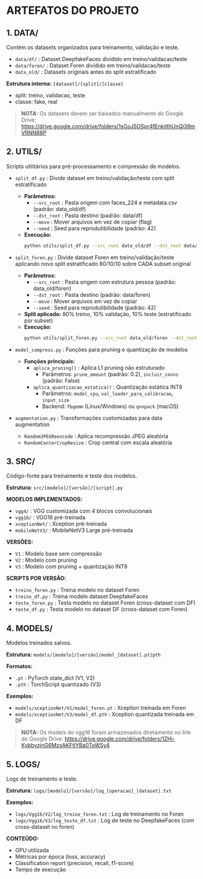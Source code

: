 # ARTEFATOS DO PROJETO

## 1. DATA/

Contém os datasets organizados para treinamento, validação e teste.

* `data/df/` : Dataset DeepfakeFaces dividido em treino/validacao/teste
* `data/foren/` : Dataset Foren dividido em treino/validacao/teste
* `data_old/` : Datasets originais antes do split estratificado

**Estrutura interna:** `[dataset]/[split]/[classe]`
* split: treino, validacao, teste
* classe: fake, real

> **NOTA:** Os datasets devem ser baixados manualmente do Google Drive:
> https://drive.google.com/drive/folders/1sGoJ5OSpr4fEnkiIthUnQj39mVRNN88P

## 2. UTILS/

Scripts utilitários para pré-processamento e compressão de modelos.

* `split_df.py` : Divide dataset em treino/validação/teste com split estratificado
    * **Parâmetros:**
        * `--src_root` : Pasta origem com faces\_224 e metadata.csv (padrão: data\_old/df)
        * `--dst_root` : Pasta destino (padrão: data/df)
        * `--move` : Mover arquivos em vez de copiar (flag)
        * `--seed` : Seed para reprodutibilidade (padrão: 42)
    * **Execução:**
        ```bash
        python utils/split_df.py --src_root data_old/df --dst_root data/df
        ```

* `split_foren.py` : Divide dataset Foren em treino/validação/teste aplicando novo split estratificado 80/10/10 sobre CADA subset original
    * **Parâmetros:**
        * `--src_root` : Pasta origem com estrutura pessoa (padrão: data\_old/foren)
        * `--dst_root` : Pasta destino (padrão: data/foren)
        * `--move` : Mover arquivos em vez de copiar
        * `--seed` : Seed para reprodutibilidade (padrão: 42)
    * **Split aplicado:** 80% treino, 10% validação, 10% teste (estratificado por subset)
    * **Execução:**
        ```bash
        python utils/split_foren.py --src_root data_old/foren --dst_root data/foren
        ```

* `model_compress.py` : Funções para pruning e quantização de modelos
    * **Funções principais:**
        * `aplica_pruning()` : Aplica L1 pruning não estruturado
            * Parâmetros: `prune_amount` (padrão: 0.2), `incluir_convs` (padrão: False)
        * `aplica_quantizacao_estatica()` : Quantização estática INT8
            * Parâmetros: `model_cpu`, `val_loader_para_calibracao`, `input_size`
            * Backend: `fbgemm` (Linux/Windows) ou `qnnpack` (macOS)

* `augmentation.py` : Transformações customizadas para data augmentation
    * `RandomJPEGReencode` : Aplica recompressão JPEG aleatória
    * `RandomCenterCropResize` : Crop central com escala aleatória

## 3. SRC/

Código-fonte para treinamento e teste dos modelos.

**Estrutura:** `src/[modelo]/[versão]/[script].py`

**MODELOS IMPLEMENTADOS:**
* `vgg4/` : VGG customizada com 4 blocos convolucionais
* `vgg16/` : VGG16 pré-treinada
* `xceptionNet/` : Xception pré-treinada
* `mobileNetV3/` : MobileNetV3 Large pré-treinada

**VERSÕES:**
* `V1` : Modelo base sem compressão
* `V2` : Modelo com pruning
* `V3` : Modelo com pruning + quantização INT8

**SCRIPTS POR VERSÃO:**
* `treino_foren.py` : Treina modelo no dataset Foren
* `treino_df.py` : Treina modelo dataset DeepfakeFaces
* `teste_foren.py` : Testa modelo no dataset Foren (cross-dataset com DF)
* `teste_df.py` : Testa modelo no dataset DF (cross-dataset com Foren)

## 4. MODELS/

Modelos treinados salvos.

**Estrutura:** `models/[modelo]/[versão]/model_[dataset].pt|pth`

**Formatos:**
* `.pt` : PyTorch state\_dict (V1, V2)
* `.pth` : TorchScript quantizado (V3)

**Exemplos:**
* `models/xceptionNet/V1/model_foren.pt` : Xception treinada em Foren
* `models/xceptionNet/V3/model_df.pth` : Xception quantizada treinada em DF

> **NOTA:** Os models do vgg16 foram armazenados diretamento no link do Google Drive:
> https://drive.google.com/drive/folders/1ZHj-KybbyzjnG6MzsAKFtlYBa0ToWSy4

## 5. LOGS/

Logs de treinamento e teste.

**Estrutura:** `logs/[modelo]/[versão]/log_[operacao]_[dataset].txt`

**Exemplos:**
* `logs/Vgg16/V2/log_treino_foren.txt` : Log de treinamento no Foren
* `logs/Vgg16/V3/log_teste_df.txt` : Log de teste no DeepfakeFaces (com cross-dataset no foren)

**CONTEÚDO:**
* GPU utilizada
* Métricas por época (loss, accuracy)
* Classification report (precision, recall, f1-score)
* Tempo de execução
